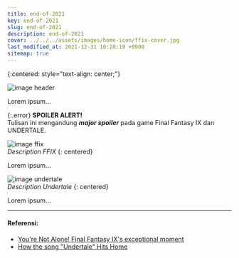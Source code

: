 ```yaml
---
title: end-of-2021
key: end-of-2021
slug: end-of-2021
description: end-of-2021
cover: ../../../assets/images/home-icon/ffix-cover.jpg
last_modified_at: 2021-12-31 10:28:19 +0900
sitemap: true
---
```


{:centered: style="text-align: center;"}

![image header](../../../assets/images/ffix_cover.jpg)

Lorem ipsum...

{:.error}
**SPOILER ALERT!**  
Tulisan ini mengandung ***major spoiler*** pada game Final Fantasy IX dan UNDERTALE.

![image ffix](../../../assets/images/ffix_youre-not-alone.png)  
*Description FFIX*
{: centered} 

Lorem ipsum...

![image undertale](../../../assets/images/undertale_its-still-you.png)  
*Description Undertale*
{: centered} 

Lorem ipsum...

---

#### Referensi:
- [You're Not Alone! Final Fantasy IX's exceptional moment](https://www.youtube.com/watch?v=wc_UynEKqZI)
- [How the song "Undertale" Hits Home](https://www.youtube.com/watch?v=9xR-xOkKP44)
